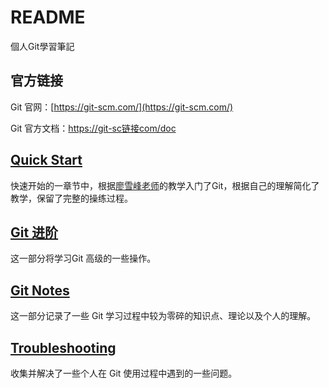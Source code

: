 # README

個人Git學習筆記

## 官方链接

Git 官网：[https://git-scm.com/](https://git-scm.com/)

Git 官方文档：[https://git-sc链接com/doc](https://git-scm.com/doc)

## [Quick Start](./#quick-start)

快速开始的一章节中，根据[廖雪峰老师](https://www.liaoxuefeng.com/wiki/896043488029600)的教学入门了Git，根据自己的理解简化了教学，保留了完整的操练过程。

## [Git 进阶](./#git-jin-jie)

这一部分将学习Git 高级的一些操作。

## [Git Notes](./#git-notes)

这一部分记录了一些 Git 学习过程中较为零碎的知识点、理论以及个人的理解。

## [Troubleshooting](git-troubleshooting.md)

收集并解决了一些个人在 Git 使用过程中遇到的一些问题。&#x20;
